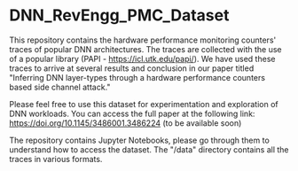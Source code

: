 # DNN_RevEngg_PMC_Dataset

This repository contains the hardware performance monitoring counters' traces of popular DNN architectures.
The traces are collected with the use of a popular library (PAPI - https://icl.utk.edu/papi/). We have used these traces to arrive at several results and conclusion in our paper titled "Inferring DNN layer-types through a hardware performance counters based side channel attack."

Please feel free to use this dataset for experimentation and exploration of DNN workloads.
You can access the full paper at the following link:
https://doi.org/10.1145/3486001.3486224 (to be available soon)

The repository contains Jupyter Notebooks, please go through them to understand how to access the dataset.
The "/data" directory contains all the traces in various formats.
